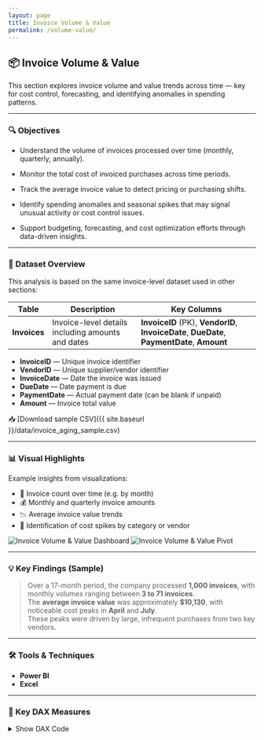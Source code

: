 ```yaml
---
layout: page
title: Invoice Volume & Value
permalink: /volume-value/
---
```


## 📦 Invoice Volume & Value

This section explores invoice volume and value trends across time — key for cost control, forecasting, and identifying anomalies in spending patterns.

---

### 🔍 Objectives

- Understand the volume of invoices processed over time (monthly, quarterly, annually).

- Monitor the total cost of invoiced purchases across time periods.

- Track the average invoice value to detect pricing or purchasing shifts.

- Identify spending anomalies and seasonal spikes that may signal unusual activity or cost control issues.

- Support budgeting, forecasting, and cost optimization efforts through data-driven insights.


---

### 🧾 Dataset Overview

This analysis is based on the same invoice-level dataset used in other sections:

| Table      | Description                                       | Key Columns                                       |
|------------|--------------------------------------------------|--------------------------------------------------|
| **Invoices** | Invoice-level details including amounts and dates | **InvoiceID** (PK), **VendorID**, **InvoiceDate**, **DueDate**, **PaymentDate**, **Amount** |

- **InvoiceID** — Unique invoice identifier  
- **VendorID** — Unique supplier/vendor identifier  
- **InvoiceDate** — Date the invoice was issued  
- **DueDate** — Date payment is due  
- **PaymentDate** — Actual payment date (can be blank if unpaid)  
- **Amount** — Invoice total value  

📥 [Download sample CSV]({{ site.baseurl }}/data/invoice_aging_sample.csv)

---

### 📊 Visual Highlights

Example insights from visualizations:

- 📅 Invoice count over time (e.g. by month)
- 💰 Monthly and quarterly invoice amounts
- 📉 Average invoice value trends
- 📌 Identification of cost spikes by category or vendor

<img src="{{ site.baseurl }}/assets/invoice-volume-value-dashboard.png" alt="Invoice Volume & Value Dashboard" class="rounded-xl shadow-md mt-4" />
<img src="{{ site.baseurl }}/assets/invoice-volume-value-pivot.png" alt="Invoice Volume & Value Pivot" class="rounded-xl shadow-md mt-4" />

---

### 💡 Key Findings (Sample)

> Over a 17-month period, the company processed **1,000 invoices**, with monthly volumes ranging between **3 to 71 invoices**.  
> The **average invoice value** was approximately **$10,130**, with noticeable cost peaks in **April** and **July**.  
> These peaks were driven by large, infrequent purchases from two key vendors.

---

### 🛠 Tools & Techniques

- **Power BI** 
- **Excel** 

---

### 🔧 Key DAX Measures

<details>
<summary>Show DAX Code</summary>

<pre><code class="language-dax">
TotalInvoiceAmount = 
SUM('Invoices'[Amount])

InvoiceCount = 
COUNT('Invoices'[InvoiceID])

AverageInvoiceValue = 
DIVIDE([TotalInvoiceAmount], [InvoiceCount], 0)

InvoiceMonth = 
FORMAT('Invoices'[InvoiceDate], "YYYY-MM")

InvoiceQuarter = 
"Q" & FORMAT('Invoices'[InvoiceDate], "Q") & " " & YEAR('Invoices'[InvoiceDate])

MonthlyInvoiceAmount = 
CALCULATE(
    [TotalInvoiceAmount],
    GROUPBY('Invoices', 'Invoices'[InvoiceMonth])
)

MonthlyInvoiceCount = 
CALCULATE(
    [InvoiceCount],
    GROUPBY('Invoices', 'Invoices'[InvoiceMonth])
)
</code></pre>

</details>
